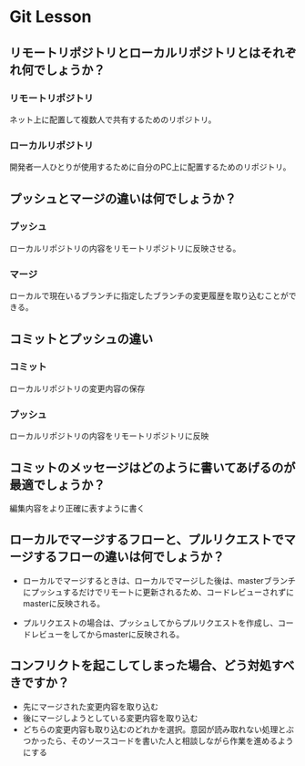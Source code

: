 # Git Lesson

## リモートリポジトリとローカルリポジトリとはそれぞれ何でしょうか？
### リモートリポジトリ
ネット上に配置して複数人で共有するためのリポジトリ。
### ローカルリポジトリ
開発者一人ひとりが使用するために自分のPC上に配置するためのリポジトリ。



## プッシュとマージの違いは何でしょうか？
### プッシュ
ローカルリポジトリの内容をリモートリポジトリに反映させる。

### マージ
ローカルで現在いるブランチに指定したブランチの変更履歴を取り込むことができる。


## コミットとプッシュの違い
### コミット
ローカルリポジトリの変更内容の保存

### プッシュ
ローカルリポジトリの内容をリモートリポジトリに反映

## コミットのメッセージはどのように書いてあげるのが最適でしょうか？
編集内容をより正確に表すように書く



## ローカルでマージするフローと、プルリクエストでマージするフローの違いは何でしょうか？
- ローカルでマージするときは、ローカルでマージした後は、masterブランチにプッシュするだけでリモートに更新されるため、コードレビューされずにmasterに反映される。

- プルリクエストの場合は、プッシュしてからプルリクエストを作成し、コードレビューをしてからmasterに反映される。

## コンフリクトを起こしてしまった場合、どう対処すべきですか？
- 先にマージされた変更内容を取り込む
- 後にマージしようとしている変更内容を取り込む
- どちらの変更内容も取り込むのどれかを選択。意図が読み取れない処理とぶつかったら、そのソースコードを書いた人と相談しながら作業を進めるようにする
